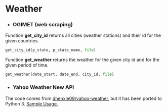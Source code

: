 # Weather 

* ### OGIMET (web scraping)

Function **get_city_id** returns all cities (weather stations) and their id for the given countries.
```python
get_city_id(p_state, p_state_name, file)
```

Function **get_weather** returns the weather for the given city id and for the given period of time.
```python
get_weather(date_start, date_end, city_id, file)
```


* ### Yahoo Weather New API

The code comes from [dhenxie09/yahoo-weather](https://github.com/dhenxie09/yahoo-weather), but it has been ported to Python 3.
[Sample Usage.](https://github.com/dhenxie09/yahoo-weather)

